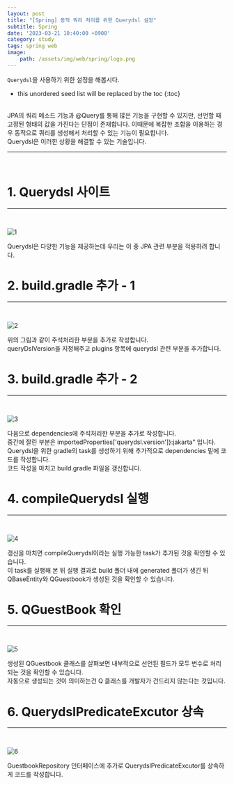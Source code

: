 ```yaml
---
layout: post
title: "[Spring] 동적 쿼리 처리를 위한 Querydsl 설정"
subtitle: Spring
date: '2023-03-21 10:40:00 +0900'
category: study
tags: spring web
image:
    path: /assets/img/web/spring/logo.png
---
```


`Querydsl`을 사용하기 위한 설정을 해봅시다.

<!--more-->

* this unordered seed list will be replaced by the toc
{:toc}
<br>
JPA의 쿼리 메소드 기능과 @Query를 통해 많은 기능을 구현할 수 있지만, 선언할 때 고정된 형태의 값을 가진다는 단점이 존재합니다. 이때문에 복잡한 조합을 이용하는 경우 동적으로 쿼리를 생성해서 처리할 수 있는 기능이 필요합니다.<br>
Querydsl은 이러한 상황을 해결할 수 있는 기술입니다.

---
<br>

# 1. Querydsl 사이트
---
<br>

![1](/assets/img/web/spring/2023-03-21-[Spring]_동적_쿼리_처리를_위한_Querydsl_설정/1.PNG)
<br>

Querydsl은 다양한 기능을 제공하는데 우리는 이 중 JPA 관련 부분을 적용하려 합니다.<br>

# 2. build.gradle 추가 - 1
---
<br>

![2](/assets/img/web/spring/2023-03-21-[Spring]_동적_쿼리_처리를_위한_Querydsl_설정/2.PNG)
<br>

위의 그림과 같이 주석처리한 부분을 추가로 작성합니다.<br>
queryDslVersion을 지정해주고 plugins 항목에 querydsl 관련 부분을 추가합니다.

# 3. build.gradle 추가 - 2
---
<br>

![3](/assets/img/web/spring/2023-03-21-[Spring]_동적_쿼리_처리를_위한_Querydsl_설정/3.PNG)
<br>

다음으로 dependencies에 주석처리한 부분을 추가로 작성합니다.<br>
중간에 잘린 부분은 importedProperties['querydsl.version']}:jakarta" 입니다.<br>
Querydsl을 위한 gradle의 task를 생성하기 위해 추가적으로 dependencies 밑에 코드를 작성합니다.<br>
코드 작성을 마치고 build.gradle 파일을 갱신합니다.<br>

# 4. compileQuerydsl 실행
---
<br>

![4](/assets/img/web/spring/2023-03-21-[Spring]_동적_쿼리_처리를_위한_Querydsl_설정/4.PNG)
<br>

갱신을 마치면 compileQuerydsl이라는 실행 가능한 task가 추가된 것을 확인할 수 있습니다.<br>
이 task를 실행해 본 뒤 실행 결과로 build 폴더 내에 generated 폴더가 생긴 뒤 QBaseEntity와 QGuestbook가 생성된 것을 확인할 수 있습니다.<br>


# 5. QGuestBook 확인
---
<br>

![5](/assets/img/web/spring/2023-03-21-[Spring]_동적_쿼리_처리를_위한_Querydsl_설정/5.PNG)
<br>

생성된 QGuestbook 클래스를 살펴보면 내부적으로 선언된 필드가 모두 변수로 처리되는 것을 확인할 수 있습니다.<br>
자동으로 생성되는 것이 의미하는건 Q 클래스를 개발자가 건드리지 않는다는 것입니다.<br>

# 6. QuerydslPredicateExcutor 상속
---
<br>

![6](/assets/img/web/spring/2023-03-21-[Spring]_동적_쿼리_처리를_위한_Querydsl_설정/6.PNG)
<br>

GuestbookRepository 인터페이스에 추가로 QuerydslPredicateExcutor를 상속하게 코드를 작성합니다.<br>
